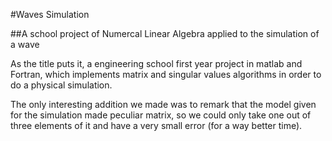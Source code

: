 #Waves Simulation

##A school project of Numercal Linear Algebra applied to the simulation of a wave

As the title puts it, a engineering school first year project in matlab and Fortran, which implements matrix and singular values algorithms in order to do a physical simulation.

The only interesting addition we made was to remark that the model given for the simulation made peculiar matrix, so we could only take one out of three elements of it and have a very small error (for a way better time).

